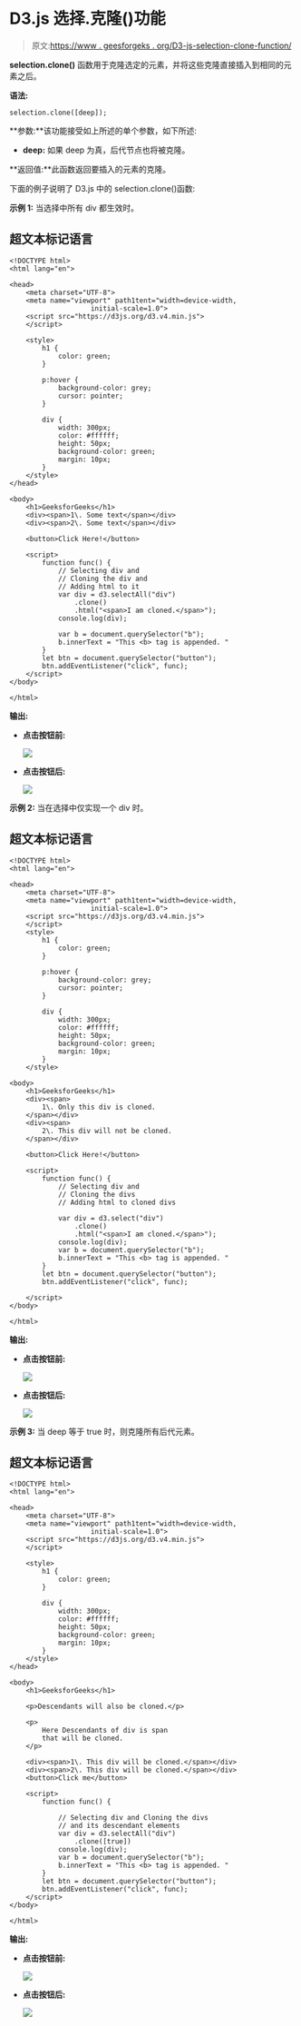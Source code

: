 # D3.js 选择.克隆()功能

> 原文:[https://www . geesforgeks . org/D3-js-selection-clone-function/](https://www.geeksforgeeks.org/d3-js-selection-clone-function/)

**selection.clone()** 函数用于克隆选定的元素，并将这些克隆直接插入到相同的元素之后。

**语法:**

```
selection.clone([deep]);
```

**参数:**该功能接受如上所述的单个参数，如下所述:

*   **deep:** 如果 deep 为真，后代节点也将被克隆。

**返回值:**此函数返回要插入的元素的克隆。

下面的例子说明了 D3.js 中的 selection.clone()函数:

**示例 1:** 当选择中所有 div 都生效时。

## 超文本标记语言

```
<!DOCTYPE html>
<html lang="en">

<head>
    <meta charset="UTF-8">
    <meta name="viewport" path1tent="width=device-width, 
                    initial-scale=1.0">
    <script src="https://d3js.org/d3.v4.min.js">
    </script>

    <style>
        h1 {
            color: green;
        }

        p:hover {
            background-color: grey;
            cursor: pointer;
        }

        div {
            width: 300px;
            color: #ffffff;
            height: 50px;
            background-color: green;
            margin: 10px;
        }
    </style>
</head>

<body>
    <h1>GeeksforGeeks</h1>
    <div><span>1\. Some text</span></div>
    <div><span>2\. Some text</span></div>

    <button>Click Here!</button>

    <script>
        function func() {
            // Selecting div and
            // Cloning the div and
            // Adding html to it
            var div = d3.selectAll("div")
                .clone()
                .html("<span>I am cloned.</span>");
            console.log(div);

            var b = document.querySelector("b");
            b.innerText = "This <b> tag is appended. "
        }
        let btn = document.querySelector("button");
        btn.addEventListener("click", func);
    </script>
</body>

</html>
```

**输出:**

*   **点击按钮前:**

    ![](img/51e368e11825e7d12ac984e8b410e739.png)

*   **点击按钮后:**

    ![](img/32ffe9eb724875ffba034dc6013b3563.png)

**示例 2:** 当在选择中仅实现一个 div 时。

## 超文本标记语言

```
<!DOCTYPE html>
<html lang="en">

<head>
    <meta charset="UTF-8">
    <meta name="viewport" path1tent="width=device-width, 
                    initial-scale=1.0">
    <script src="https://d3js.org/d3.v4.min.js">
    </script>
    <style>
        h1 {
            color: green;
        }

        p:hover {
            background-color: grey;
            cursor: pointer;
        }

        div {
            width: 300px;
            color: #ffffff;
            height: 50px;
            background-color: green;
            margin: 10px;
        }
    </style>

<body>
    <h1>GeeksforGeeks</h1>
    <div><span>
        1\. Only this div is cloned.
    </span></div>
    <div><span>
        2\. This div will not be cloned.
    </span></div>

    <button>Click Here!</button>

    <script>
        function func() {
            // Selecting div and
            // Cloning the divs
            // Adding html to cloned divs

            var div = d3.select("div")
                .clone()
                .html("<span>I am cloned.</span>");
            console.log(div);
            var b = document.querySelector("b");
            b.innerText = "This <b> tag is appended. "
        }
        let btn = document.querySelector("button");
        btn.addEventListener("click", func);

    </script>
</body>

</html>
```

**输出:**

*   **点击按钮前:**

    ![](img/594ebc06e6a843c54100e539de8f5a02.png)

*   **点击按钮后:**

    ![](img/6c0ef6cd5a9965f3477e108abcd96e3b.png)

**示例 3:** 当 deep 等于 true 时，则克隆所有后代元素。

## 超文本标记语言

```
<!DOCTYPE html>
<html lang="en">

<head>
    <meta charset="UTF-8">
    <meta name="viewport" path1tent="width=device-width, 
                    initial-scale=1.0">
    <script src="https://d3js.org/d3.v4.min.js">
    </script>

    <style>
        h1 {
            color: green;
        }

        div {
            width: 300px;
            color: #ffffff;
            height: 50px;
            background-color: green;
            margin: 10px;
        }
    </style>
</head>

<body>
    <h1>GeeksforGeeks</h1>

    <p>Descendants will also be cloned.</p>

    <p>
        Here Descendants of div is span
        that will be cloned.
    </p>

    <div><span>1\. This div will be cloned.</span></div>
    <div><span>2\. This div will be cloned.</span></div>
    <button>Click me</button>

    <script>
        function func() {

            // Selecting div and Cloning the divs
            // and its descendant elements
            var div = d3.selectAll("div")
                .clone([true])
            console.log(div);
            var b = document.querySelector("b");
            b.innerText = "This <b> tag is appended. "
        }
        let btn = document.querySelector("button");
        btn.addEventListener("click", func);
    </script>
</body>

</html>
```

**输出:**

*   **点击按钮前:**

    ![](img/6e3ce62dc4bd4d1bdaf0b9eb8c0875f2.png)

*   **点击按钮后:**

    ![](img/229bfa1b8572cf9e02480e3fd66fd928.png)